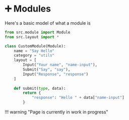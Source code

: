 # :heavy_plus_sign: Modules

Here's a basic model of what a module is

```python title="modules/hello.py" linenums="1"
from src.module import Module
from src.layout import *

class CustomModule(Module):
    name = "Say Hello"
    category = "utils"
    layout = [
        Input("Your name", "name-input"),
        Submit("Say", "say"),
        Input("Response", "response")
    ]
    
    def submit(type, data):
        return {
            "response": "Hello " + data["name-input"]
        }
```

!!! warning "Page is currently in work in progress"